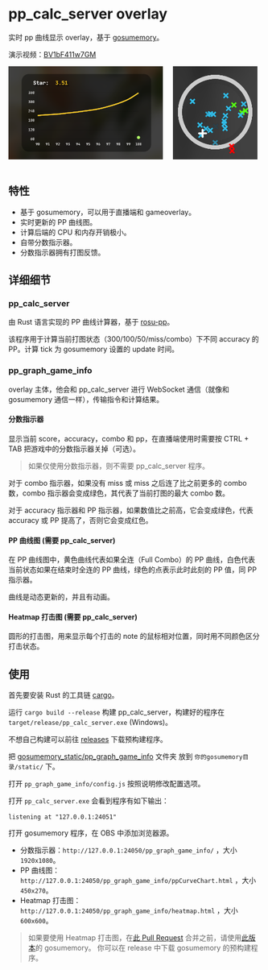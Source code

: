 # pp_calc_server overlay

实时 pp 曲线显示 overlay，基于 [gosumemory](https://github.com/l3lackShark/gosumemory)。

演示视频：[BV1bF411w7GM](https://www.bilibili.com/video/BV1bF411w7GM)


<table>
<img alt="preview_pp_curve_chart" src="assets/preview_pp_curve_chart.png" height="185" style="display: inline; margin-right: 20px"/>
<img alt="preview_std_heatmap" src="assets/preview_std_heatmap.png" style="display: inline"/>
</table>

## 特性
* 基于 gosumemory，可以用于直播端和 gameoverlay。
* 实时更新的 PP 曲线图。
* 计算后端的 CPU 和内存开销极小。
* 自带分数指示器。
* 分数指示器拥有打图反馈。

## 详细细节
### pp_calc_server
由 Rust 语言实现的 PP 曲线计算器，基于 [rosu-pp](https://github.com/MaxOhn/rosu-pp)。

该程序用于计算当前打图状态（300/100/50/miss/combo）下不同 accuracy 的 PP。计算 tick 为 gosumemory 设置的 update 时间。

### pp_graph_game_info
overlay 主体，他会和 pp_calc_server 进行 WebSocket 通信（就像和 gosumemory 通信一样），传输指令和计算结果。

#### 分数指示器

显示当前 score，accuracy，combo 和 pp，在直播端使用时需要按 CTRL + TAB 把游戏中的分数指示器关掉（可选）。

> 如果仅使用分数指示器，则不需要 pp_calc_server 程序。

对于 combo 指示器，如果没有 miss 或 miss 之后连了比之前更多的 combo 数，combo 指示器会变成绿色，其代表了当前打图的最大 combo 数。

对于 accuracy 指示器和 PP 指示器，如果数值比之前高，它会变成绿色，代表 accuracy 或 PP 提高了，否则它会变成红色。

#### PP 曲线图 (需要 pp_calc_server)

在 PP 曲线图中，黄色曲线代表如果全连（Full Combo）的 PP 曲线，白色代表当前状态如果在结束时全连的 PP 曲线，绿色的点表示此时此刻的 PP 值，同 PP 指示器。

曲线是动态更新的，并且有动画。

#### Heatmap 打击图 (需要 pp_calc_server)

圆形的打击图，用来显示每个打击的 note 的鼠标相对位置，同时用不同颜色区分打击状态。

## 使用
首先要安装 Rust 的工具链 [cargo](https://doc.rust-lang.org/cargo/getting-started/installation.html)。

运行 `cargo build --release` 构建 pp_calc_server，构建好的程序在 `target/release/pp_calc_server.exe` (Windows)。

不想自己构建可以前往 [releases](https://github.com/StageGuard/pp_calc_server/releases) 下载预构建程序。

把 [gosumemory_static/pp_graph_game_info](gosumemory_static/pp_graph_game_info) 文件夹 放到 `你的gosumemory目录/static/` 下。

打开 `pp_graph_game_info/config.js` 按照说明修改配置选项。

打开 `pp_calc_server.exe` 会看到程序有如下输出：
```
listening at "127.0.0.1:24051"
```

打开 gosumemory 程序，在 OBS 中添加浏览器源。
* 分数指示器：`http://127.0.0.1:24050/pp_graph_game_info/` ，大小 `1920x1080`。
* PP 曲线图：`http://127.0.0.1:24050/pp_graph_game_info/ppCurveChart.html` ，大小 `450x270`。
* Heatmap 打击图：`http://127.0.0.1:24050/pp_graph_game_info/heatmap.html` ，大小 `600x600`。

> 如果要使用 Heatmap 打击图，在[此 Pull Request](https://github.com/l3lackShark/gosumemory/pull/145) 合并之前，请使用[此版本](https://github.com/StageGuard/gosumemory)的 gosumemory。
你可以在 release 中下载 gosumemory 的预构建程序。

